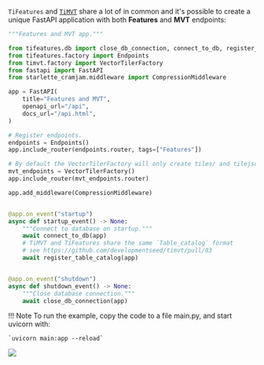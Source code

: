 

`TiFeatures` and [`TiMVT`](https://github.com/developmentseed/timvt) share a lot of in common and it's possible to create a unique FastAPI application with both **Features** and **MVT** endpoints:

```python
"""Features and MVT app."""

from tifeatures.db import close_db_connection, connect_to_db, register_table_catalog
from tifeatures.factory import Endpoints
from timvt.factory import VectorTilerFactory
from fastapi import FastAPI
from starlette_cramjam.middleware import CompressionMiddleware

app = FastAPI(
    title="Features and MVT",
    openapi_url="/api",
    docs_url="/api.html",
)

# Register endpoints.
endpoints = Endpoints()
app.include_router(endpoints.router, tags=["Features"])

# By default the VectorTilerFactory will only create tiles/ and tilejson.json endpoints
mvt_endpoints = VectorTilerFactory()
app.include_router(mvt_endpoints.router)

app.add_middleware(CompressionMiddleware)


@app.on_event("startup")
async def startup_event() -> None:
    """Connect to database on startup."""
    await connect_to_db(app)
    # TiMVT and TiFeatures share the same `Table_catalog` format
    # see https://github.com/developmentseed/timvt/pull/83
    await register_table_catalog(app)


@app.on_event("shutdown")
async def shutdown_event() -> None:
    """Close database connection."""
    await close_db_connection(app)
```

!!! Note
    To run the example, copy the code to a file main.py, and start uvicorn with:

    `uvicorn main:app --reload`


![](https://user-images.githubusercontent.com/10407788/175392407-d8cf4fec-497c-42a7-ae8f-d754962bf1e7.png)
